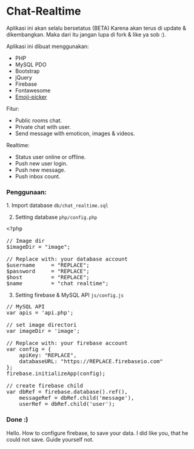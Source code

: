 # Chat-Realtime

Aplikasi ini akan selalu bersetatus (BETA) Karena akan terus di update & dikembangkan. Maka dari itu jangan lupa di fork & like ya sob :).

Aplikasi ini dibuat menggunakan:
- PHP
- MySQL PDO
- Bootstrap
- jQuery
- Firebase
- Fontawesome
- <a href="https://github.com/OneSignal/emoji-picker">Emoji-picker</a>

Fitur:
- Public rooms chat.
- Private chat with user.
- Send message with emoticon, images & videos.

Realtime:
- Status user online or offline.
- Push new user login.
- Push new message.
- Push inbox count.

<h3>Penggunaan:</h3>
1. Import database <code>db/chat_realtime.sql</code>

2. Setting database <code>php/config.php</code>
<pre>
&lt;?php

// Image dir
$imageDir = "image";

// Replace with: your database account
$username     = "REPLACE";
$password     = "REPLACE";
$host         = "REPLACE";
$name         = "chat_realtime";
</pre>
3. Setting firebase & MySQL API <code>js/config.js</code>
<pre>
// MySQL API
var apis = 'api.php'; 

// set image directori
var imageDir = 'image';

// Replace with: your firebase account
var config = {
    apiKey: "REPLACE",
    databaseURL: "https://REPLACE.firebaseio.com"
};
firebase.initializeApp(config);

// create firebase child
var dbRef = firebase.database().ref(),
	messageRef = dbRef.child('message'),
	userRef = dbRef.child('user');
</pre>

<h3>Done :)</h3>

Hello.
How to configure firebase, to save your data. I did like you, that he could not save. Guide yourself not.
